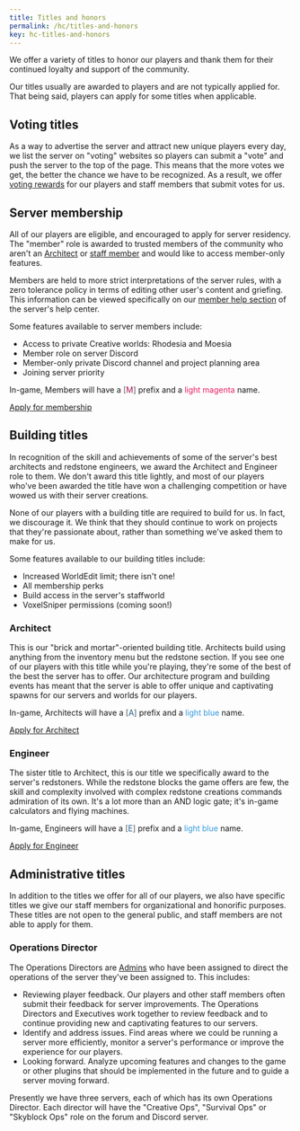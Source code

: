 ```yaml
---
title: Titles and honors
permalink: /hc/titles-and-honors
key: hc-titles-and-honors
---
```


We offer a variety of titles to honor our players and thank them for their continued loyalty and support of the community.

Our titles usually are awarded to players and are not typically applied for. That being said, players can apply for some titles when applicable.

## Voting titles
As a way to advertise the server and attract new unique players every day, we list the server on "voting" websites so players can submit a "vote" and push the server to the top of the page. This means that the more votes we get, the better the chance we have to be recognized. As a result, we offer [voting rewards](../vote) for our players and staff members that submit votes for us.

## Server membership
All of our players are eligible, and encouraged to apply for server residency. The "member" role is awarded to trusted members of the community who aren't an [Architect](../#) or [staff member](../staff) and would like to access member-only features.

Members are held to more strict interpretations of the server rules, with a zero tolerance policy in terms of editing other user's content and griefing. This information can be viewed specifically on our [member help section](../#) of the server's help center.

Some features available to server members include:
* Access to private Creative worlds: Rhodesia and Moesia
* Member role on server Discord
* Member-only private Discord channel and project planning area
* Joining server priority

In-game, Members will have a <span style="color: #515a5a">[</span><span style="color: #AD1457">M</span><span style="color: #515a5a">]</span> prefix and a <span style="color: #E91E63">light magenta</span> name.

<a class="button button--outline-primary button--rounded" href="{{ site.baseurl}}/#/">Apply for membership</a>

## Building titles
In recognition of the skill and achievements of some of the server's best architects and redstone engineers, we award the Architect and Engineer role to them. We don't award this title lightly, and most of our players who've been awarded the title have won a challenging competition or have wowed us with their server creations.

None of our players with a building title are required to build for us. In fact, we discourage it. We think that they should continue to work on projects that they're passionate about, rather than something we've asked them to make for us.

Some features available to our building titles include:
* Increased WorldEdit limit; there isn't one!
* All membership perks
* Build access in the server's staffworld
* VoxelSniper permissions (coming soon!)

### Architect
This is our "brick and mortar"-oriented building title. Architects build using anything from the inventory menu but the redstone section. If you see one of our players with this title while you're playing, they're some of the best of the best the server has to offer. Our architecture program and building events has meant that the server is able to offer unique and captivating spawns for our servers and worlds for our players.

In-game, Architects will have a <span style="color: #515a5a">[</span><span style="color: #21618C">A</span><span style="color: #515a5a">]</span> prefix and a <span style="color: #3498db">light blue</span> name.

<a class="button button--outline-primary button--rounded" href="{{ site.baseurl}}/#/">Apply for Architect</a>

### Engineer
The sister title to Architect, this is our title we specifically award to the server's redstoners. While the redstone blocks the game offers are few, the skill and complexity involved with complex redstone creations commands admiration of its own. It's a lot more than an AND logic gate; it's in-game calculators and flying machines.

In-game, Engineers will have a <span style="color: #515a5a">[</span><span style="color: #21618C">E</span><span style="color: #515a5a">]</span> prefix and a <span style="color: #3498db">light blue</span> name.

<a class="button button--outline-primary button--rounded" href="{{ site.baseurl}}/#/">Apply for Engineer</a>

## Administrative titles
In addition to the titles we offer for all of our players, we also have specific titles we give our staff members for organizational and honorific purposes. These titles are not open to the general public, and staff members are not able to apply for them.

### Operations Director
The Operations Directors are [Admins](../hc/content-moderation#admins) who have been assigned to direct the operations of the server they've been assigned to. This includes:
* Reviewing player feedback. Our players and other staff members often submit their feedback for server improvements. The Operations Directors and Executives work together to review feedback and to continue providing new and captivating features to our servers.
* Identify and address issues. Find areas where we could be running a server more efficiently, monitor a server's performance or improve the experience for our players.
* Looking forward. Analyze upcoming features and changes to the game or other plugins that should be implemented in the future and to guide a server moving forward.

Presently we have three servers, each of which has its own Operations Director. Each director will have the "Creative Ops", "Survival Ops" or "Skyblock Ops" role on the forum and Discord server.
